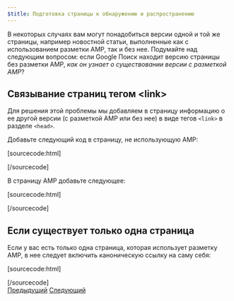 ```yaml
---
$title: Подготовка страницы к обнаружению и распространению
---
```


В некоторых случаях вам могут понадобиться версии одной и той же страницы, например новостной статьи, выполненные как с использованием разметки AMP, так и без нее. Подумайте над следующим вопросом: если Google Поиск находит версию страницы без разметки AMP, *как он узнает о существовании версии с разметкой AMP*?

## Связывание страниц тегом &lt;link>

Для решения этой проблемы мы добавляем в страницу информацию о ее другой версии (с разметкой AMP или без нее) в виде тегов `<link>` в разделе `<head>`.

Добавьте следующий код в страницу, не использующую AMP:

[sourcecode:html]
<link rel="amphtml" href="https://www.example.com/url/to/amp/document.html">
[/sourcecode]

В страницу AMP добавьте следующее:

[sourcecode:html]
<link rel="canonical" href="https://www.example.com/url/to/full/document.html">
[/sourcecode]

## Если существует только одна страница

Если у вас есть только одна страница, которая использует разметку AMP, в нее следует включить каноническую ссылку на саму себя:

[sourcecode:html]
<link rel="canonical" href="https://www.example.com/url/to/amp/document.html">
[/sourcecode]

<div class="prev-next-buttons">
  <a class="button prev-button" href="{{g.doc('/content/amp-dev/documentation/guides-and-tutorials/start/create/preview_and_validate.md', locale=doc.locale).url.path}}"><span class="arrow-prev">Предыдущий</span></a>
  <a class="button next-button" href="{{g.doc('/content/docs/start/create/publish.md', locale=doc.locale).url.path}}"><span class="arrow-next">Следующий</span></a>
</div>
